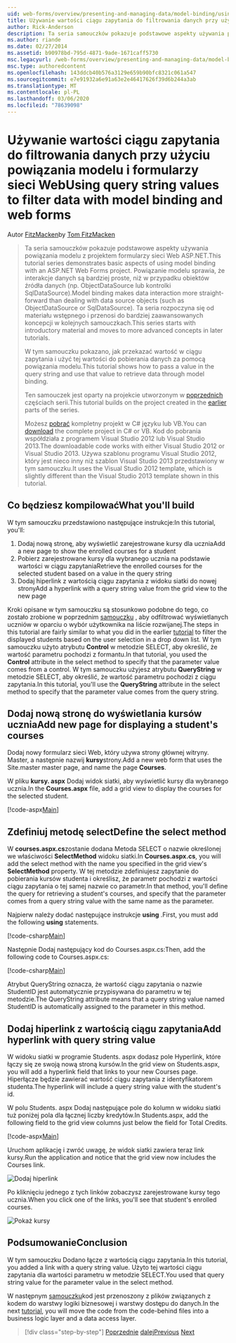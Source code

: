 ```yaml
---
uid: web-forms/overview/presenting-and-managing-data/model-binding/using-query-string-values-to-retrieve-data
title: Używanie wartości ciągu zapytania do filtrowania danych przy użyciu powiązania modelu i formularzy sieci Web | Microsoft Docs
author: Rick-Anderson
description: Ta seria samouczków pokazuje podstawowe aspekty używania powiązania modelu z projektem formularzy sieci Web ASP.NET. Powiązanie modelu sprawia, że interakcje danych są bardziej proste-...
ms.author: riande
ms.date: 02/27/2014
ms.assetid: b90978bd-795d-4871-9ade-1671caff5730
msc.legacyurl: /web-forms/overview/presenting-and-managing-data/model-binding/using-query-string-values-to-retrieve-data
msc.type: authoredcontent
ms.openlocfilehash: 143ddcb40b576a3129e659b90bfc8321c061a547
ms.sourcegitcommit: e7e91932a6e91a63e2e46417626f39d6b244a3ab
ms.translationtype: MT
ms.contentlocale: pl-PL
ms.lasthandoff: 03/06/2020
ms.locfileid: "78639098"
---
```

# <a name="using-query-string-values-to-filter-data-with-model-binding-and-web-forms"></a><span data-ttu-id="1165b-104">Używanie wartości ciągu zapytania do filtrowania danych przy użyciu powiązania modelu i formularzy sieci Web</span><span class="sxs-lookup"><span data-stu-id="1165b-104">Using query string values to filter data with model binding and web forms</span></span>

<span data-ttu-id="1165b-105">Autor [FitzMacken](https://github.com/tfitzmac)</span><span class="sxs-lookup"><span data-stu-id="1165b-105">by [Tom FitzMacken](https://github.com/tfitzmac)</span></span>

> <span data-ttu-id="1165b-106">Ta seria samouczków pokazuje podstawowe aspekty używania powiązania modelu z projektem formularzy sieci Web ASP.NET.</span><span class="sxs-lookup"><span data-stu-id="1165b-106">This tutorial series demonstrates basic aspects of using model binding with an ASP.NET Web Forms project.</span></span> <span data-ttu-id="1165b-107">Powiązanie modelu sprawia, że interakcje danych są bardziej proste, niż w przypadku obiektów źródła danych (np. ObjectDataSource lub kontrolki SqlDataSource).</span><span class="sxs-lookup"><span data-stu-id="1165b-107">Model binding makes data interaction more straight-forward than dealing with data source objects (such as ObjectDataSource or SqlDataSource).</span></span> <span data-ttu-id="1165b-108">Ta seria rozpoczyna się od materiału wstępnego i przenosi do bardziej zaawansowanych koncepcji w kolejnych samouczkach.</span><span class="sxs-lookup"><span data-stu-id="1165b-108">This series starts with introductory material and moves to more advanced concepts in later tutorials.</span></span>
> 
> <span data-ttu-id="1165b-109">W tym samouczku pokazano, jak przekazać wartość w ciągu zapytania i użyć tej wartości do pobierania danych za pomocą powiązania modelu.</span><span class="sxs-lookup"><span data-stu-id="1165b-109">This tutorial shows how to pass a value in the query string and use that value to retrieve data through model binding.</span></span>
> 
> <span data-ttu-id="1165b-110">Ten samouczek jest oparty na projekcie utworzonym w [poprzednich](retrieving-data.md) częściach serii.</span><span class="sxs-lookup"><span data-stu-id="1165b-110">This tutorial builds on the project created in the [earlier](retrieving-data.md) parts of the series.</span></span>
> 
> <span data-ttu-id="1165b-111">Możesz [pobrać](https://go.microsoft.com/fwlink/?LinkId=286116) kompletny projekt w C# języku lub VB.</span><span class="sxs-lookup"><span data-stu-id="1165b-111">You can [download](https://go.microsoft.com/fwlink/?LinkId=286116) the complete project in C# or VB.</span></span> <span data-ttu-id="1165b-112">Kod do pobrania współdziała z programem Visual Studio 2012 lub Visual Studio 2013.</span><span class="sxs-lookup"><span data-stu-id="1165b-112">The downloadable code works with either Visual Studio 2012 or Visual Studio 2013.</span></span> <span data-ttu-id="1165b-113">Używa szablonu programu Visual Studio 2012, który jest nieco inny niż szablon Visual Studio 2013 przedstawiony w tym samouczku.</span><span class="sxs-lookup"><span data-stu-id="1165b-113">It uses the Visual Studio 2012 template, which is slightly different than the Visual Studio 2013 template shown in this tutorial.</span></span>

## <a name="what-youll-build"></a><span data-ttu-id="1165b-114">Co będziesz kompilować</span><span class="sxs-lookup"><span data-stu-id="1165b-114">What you'll build</span></span>

<span data-ttu-id="1165b-115">W tym samouczku przedstawiono następujące instrukcje:</span><span class="sxs-lookup"><span data-stu-id="1165b-115">In this tutorial, you'll:</span></span>

1. <span data-ttu-id="1165b-116">Dodaj nową stronę, aby wyświetlić zarejestrowane kursy dla ucznia</span><span class="sxs-lookup"><span data-stu-id="1165b-116">Add a new page to show the enrolled courses for a student</span></span>
2. <span data-ttu-id="1165b-117">Pobierz zarejestrowane kursy dla wybranego ucznia na podstawie wartości w ciągu zapytania</span><span class="sxs-lookup"><span data-stu-id="1165b-117">Retrieve the enrolled courses for the selected student based on a value in the query string</span></span>
3. <span data-ttu-id="1165b-118">Dodaj hiperlink z wartością ciągu zapytania z widoku siatki do nowej strony</span><span class="sxs-lookup"><span data-stu-id="1165b-118">Add a hyperlink with a query string value from the grid view to the new page</span></span>

<span data-ttu-id="1165b-119">Kroki opisane w tym samouczku są stosunkowo podobne do tego, co zostało zrobione w poprzednim [samouczku](sorting-paging-and-filtering-data.md) , aby odfiltrować wyświetlanych uczniów w oparciu o wybór użytkownika na liście rozwijanej.</span><span class="sxs-lookup"><span data-stu-id="1165b-119">The steps in this tutorial are fairly similar to what you did in the earlier [tutorial](sorting-paging-and-filtering-data.md) to filter the displayed students based on the user selection in a drop down list.</span></span> <span data-ttu-id="1165b-120">W tym samouczku użyto atrybutu **Control** w metodzie SELECT, aby określić, że wartość parametru pochodzi z formantu.</span><span class="sxs-lookup"><span data-stu-id="1165b-120">In that tutorial, you used the **Control** attribute in the select method to specify that the parameter value comes from a control.</span></span> <span data-ttu-id="1165b-121">W tym samouczku użyjesz atrybutu **QueryString** w metodzie SELECT, aby określić, że wartość parametru pochodzi z ciągu zapytania.</span><span class="sxs-lookup"><span data-stu-id="1165b-121">In this tutorial, you'll use the **QueryString** attribute in the select method to specify that the parameter value comes from the query string.</span></span>

## <a name="add-new-page-for-displaying-a-students-courses"></a><span data-ttu-id="1165b-122">Dodaj nową stronę do wyświetlania kursów ucznia</span><span class="sxs-lookup"><span data-stu-id="1165b-122">Add new page for displaying a student's courses</span></span>

<span data-ttu-id="1165b-123">Dodaj nowy formularz sieci Web, który używa strony głównej witryny. Master, a następnie nazwij **kursy**strony.</span><span class="sxs-lookup"><span data-stu-id="1165b-123">Add a new web form that uses the Site.master master page, and name the page **Courses**.</span></span>

<span data-ttu-id="1165b-124">W pliku **kursy. aspx** Dodaj widok siatki, aby wyświetlić kursy dla wybranego ucznia.</span><span class="sxs-lookup"><span data-stu-id="1165b-124">In the **Courses.aspx** file, add a grid view to display the courses for the selected student.</span></span>

[!code-aspx[Main](using-query-string-values-to-retrieve-data/samples/sample1.aspx)]

## <a name="define-the-select-method"></a><span data-ttu-id="1165b-125">Zdefiniuj metodę select</span><span class="sxs-lookup"><span data-stu-id="1165b-125">Define the select method</span></span>

<span data-ttu-id="1165b-126">W **courses.aspx.cs**zostanie dodana Metoda SELECT o nazwie określonej we właściwości **SelectMethod** widoku siatki.</span><span class="sxs-lookup"><span data-stu-id="1165b-126">In **Courses.aspx.cs**, you will add the select method with the name you specified in the grid view's **SelectMethod** property.</span></span> <span data-ttu-id="1165b-127">W tej metodzie zdefiniujesz zapytanie do pobierania kursów studenta i określisz, że parametr pochodzi z wartości ciągu zapytania o tej samej nazwie co parametr.</span><span class="sxs-lookup"><span data-stu-id="1165b-127">In that method, you'll define the query for retrieving a student's courses, and specify that the parameter comes from a query string value with the same name as the parameter.</span></span>

<span data-ttu-id="1165b-128">Najpierw należy dodać następujące instrukcje **using** .</span><span class="sxs-lookup"><span data-stu-id="1165b-128">First, you must add the following **using** statements.</span></span>

[!code-csharp[Main](using-query-string-values-to-retrieve-data/samples/sample2.cs)]

<span data-ttu-id="1165b-129">Następnie Dodaj następujący kod do Courses.aspx.cs:</span><span class="sxs-lookup"><span data-stu-id="1165b-129">Then, add the following code to Courses.aspx.cs:</span></span>

[!code-csharp[Main](using-query-string-values-to-retrieve-data/samples/sample3.cs)]

<span data-ttu-id="1165b-130">Atrybut QueryString oznacza, że wartość ciągu zapytania o nazwie StudentID jest automatycznie przypisywana do parametru w tej metodzie.</span><span class="sxs-lookup"><span data-stu-id="1165b-130">The QueryString attribute means that a query string value named StudentID is automatically assigned to the parameter in this method.</span></span>

## <a name="add-hyperlink-with-query-string-value"></a><span data-ttu-id="1165b-131">Dodaj hiperlink z wartością ciągu zapytania</span><span class="sxs-lookup"><span data-stu-id="1165b-131">Add hyperlink with query string value</span></span>

<span data-ttu-id="1165b-132">W widoku siatki w programie Students. aspx dodasz pole Hyperlink, które łączy się ze swoją nową stroną kursów.</span><span class="sxs-lookup"><span data-stu-id="1165b-132">In the grid view on Students.aspx, you will add a hyperlink field that links to your new Courses page.</span></span> <span data-ttu-id="1165b-133">Hiperłącze będzie zawierać wartość ciągu zapytania z identyfikatorem studenta.</span><span class="sxs-lookup"><span data-stu-id="1165b-133">The hyperlink will include a query string value with the student's id.</span></span>

<span data-ttu-id="1165b-134">W polu Students. aspx Dodaj następujące pole do kolumn w widoku siatki tuż poniżej pola dla łącznej liczby kredytów.</span><span class="sxs-lookup"><span data-stu-id="1165b-134">In Students.aspx, add the following field to the grid view columns just below the field for Total Credits.</span></span>

[!code-aspx[Main](using-query-string-values-to-retrieve-data/samples/sample4.aspx?highlight=7-8)]

<span data-ttu-id="1165b-135">Uruchom aplikację i zwróć uwagę, że widok siatki zawiera teraz link kursy.</span><span class="sxs-lookup"><span data-stu-id="1165b-135">Run the application and notice that the grid view now includes the Courses link.</span></span>

![Dodaj hiperlink](using-query-string-values-to-retrieve-data/_static/image1.png)

<span data-ttu-id="1165b-137">Po kliknięciu jednego z tych linków zobaczysz zarejestrowane kursy tego ucznia.</span><span class="sxs-lookup"><span data-stu-id="1165b-137">When you click one of the links, you'll see that student's enrolled courses.</span></span>

![Pokaż kursy](using-query-string-values-to-retrieve-data/_static/image2.png)

## <a name="conclusion"></a><span data-ttu-id="1165b-139">Podsumowanie</span><span class="sxs-lookup"><span data-stu-id="1165b-139">Conclusion</span></span>

<span data-ttu-id="1165b-140">W tym samouczku Dodano łącze z wartością ciągu zapytania.</span><span class="sxs-lookup"><span data-stu-id="1165b-140">In this tutorial, you added a link with a query string value.</span></span> <span data-ttu-id="1165b-141">Użyto tej wartości ciągu zapytania dla wartości parametru w metodzie SELECT.</span><span class="sxs-lookup"><span data-stu-id="1165b-141">You used that query string value for the parameter value in the select method.</span></span>

<span data-ttu-id="1165b-142">W następnym [samouczku](adding-business-logic-layer.md)kod jest przenoszony z plików związanych z kodem do warstwy logiki biznesowej i warstwy dostępu do danych.</span><span class="sxs-lookup"><span data-stu-id="1165b-142">In the next [tutorial](adding-business-logic-layer.md), you will move the code from the code-behind files into a business logic layer and a data access layer.</span></span>

> [!div class="step-by-step"]
> <span data-ttu-id="1165b-143">[Poprzednie](integrating-jquery-ui.md)
> [dalej](adding-business-logic-layer.md)</span><span class="sxs-lookup"><span data-stu-id="1165b-143">[Previous](integrating-jquery-ui.md)
[Next](adding-business-logic-layer.md)</span></span>
